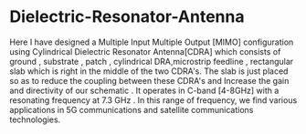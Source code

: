 # Dielectric-Resonator-Antenna
Here I have designed a Multiple Input Multiple Output [MIMO] configuration using Cylindrical Dielectric Resonator Antenna[CDRA] which consists of ground , substrate , patch , cylindrical DRA,microstrip feedline , rectangular slab which is right in the middle of the two CDRA's. The slab is just placed so as to reduce the coupling between these CDRA's and Increase the gain and directivity of our schematic . It operates in C-band [4-8GHz] with a resonating frequency at 7.3 GHz . In this range of frequency, we find various applications in 5G communications and satellite communications technologies.
